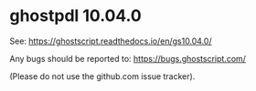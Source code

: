 # ghostpdl 10.04.0

See:
https://ghostscript.readthedocs.io/en/gs10.04.0/

Any bugs should be reported to:
https://bugs.ghostscript.com/

(Please do not use the github.com issue tracker).
